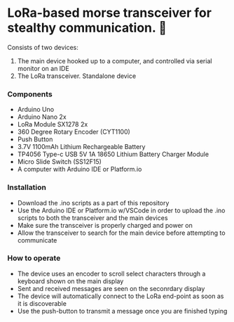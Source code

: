 # LoRa-based morse transceiver for stealthy communication. :busts_in_silhouette:

Consists of two devices: 
1) The main device hooked up to a computer, and controlled via serial monitor on an IDE
2) The LoRa transceiver. Standalone device

### Components
- Arduino Uno
- Arduino Nano 2x
- LoRa Module SX1278 2x
- 360 Degree Rotary Encoder (CYT1100)
- Push Button
- 3.7V 1100mAh Lithium Rechargeable Battery
- TP4056 Type-c USB 5V 1A 18650 Lithium Battery Charger Module
- Micro Slide Switch (SS12F15)
- A computer with Arduino IDE or Platform.io


### Installation
- Download the .ino scripts as a part of this repository
- Use the Arduino IDE or Platform.io w/VSCode in order to upload the .ino scripts to both the transceiver and the main devices
- Make sure the transceiver is properly charged and power on
- Allow the transceiver to search for the main device before attempting to communicate

### How to operate
- The device uses an encoder to scroll select characters through a keyboard shown on the main display
- Sent and received messages are seen on the seconrdary display
- The device will automatically connect to the LoRa end-point as soon as it is discoverable
- Use the push-button to transmit a message once you are finished typing
